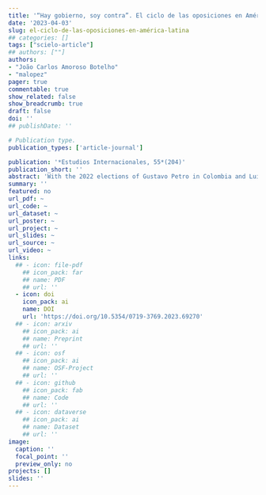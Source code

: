 ```yaml
---
title: '“Hay gobierno, soy contra”. El ciclo de las oposiciones en América Latina'
date: '2023-04-03'
slug: el-ciclo-de-las-oposiciones-en-américa-latina
## categories: []
tags: ["scielo-article"]
## authors: [""]
authors:
- "João Carlos Amoroso Botelho"
- "malopez"
pager: true
commentable: true
show_related: false
show_breadcrumb: true
draft: false
doi: ''
## publishDate: ''

# Publication type.
publication_types: ['article-journal']

publication: '*Estudios Internacionales, 55*(204)'
publication_short: ''
abstract: 'With the 2022 elections of Gustavo Petro in Colombia and Luiz Inácio Lula da Silva in Brazil, the analysis of the return of the pink tide to Latin America has suddenly spread. This paper argues that, actually, the region presents a cycle of oppositions, with gover-nments of different colors alternating since the end of the left turn in the 2010s. To substantiate this point, the article presents data on the alternations and the difficulties of the presidents in maintaining an approval rate higher than the disapproval rate from the beginning of their term. The analysis shows that nega-tive perceptions about the country’s current economic situation and the ability to combat the Covid-19 pandemic are the factors that  weigh  the  most  in  the  government’s  assessment.  Political  polarization and exposure to social networks also take their toll, since  there  is  evidence  that  ideological  alignment  conditions  opinion  and  that  users  of  social  networks  are  more  critical  of  the  government. Everything  described  suggests  that,  whatever  the ideological color of who is in power, there will be difficulties in maintaining themselves as such.'
summary: ''
featured: no
url_pdf: ~
url_code: ~
url_dataset: ~
url_poster: ~
url_project: ~
url_slides: ~
url_source: ~
url_video: ~
links:
  ## - icon: file-pdf
    ## icon_pack: far
    ## name: PDF
    ## url: ''
  - icon: doi
    icon_pack: ai
    name: DOI
    url: 'https://doi.org/10.5354/0719-3769.2023.69270'
  ## - icon: arxiv
    ## icon_pack: ai
    ## name: Preprint
    ## url: ''
  ## - icon: osf
    ## icon_pack: ai
    ## name: OSF-Project
    ## url: ''
  ## - icon: github
    ## icon_pack: fab
    ## name: Code
    ## url: ''
  ## - icon: dataverse
    ## icon_pack: ai
    ## name: Dataset
    ## url: ''
image:
  caption: ''
  focal_point: ''
  preview_only: no
projects: []
slides: ''
---
```

